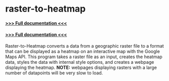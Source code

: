 # raster-to-heatmap

#### [>>> Full documentation <<<](https://konradhafen.github.io/raster-to-heatmap/)

#### [>>> Full documentation <<<](https://konradhafen.github.io/raster-to-heatmap/)

Raster-to-Heatmap converts a data from a geographic raster file to a format that can be
displayed as a heatmap on an interactive map with the Google Maps API. This program takes
a raster file as an input, creates the heatmap data, styles the data with internal style
options, and creates a webpage displaying the heatmap. **NOTE:** webpages displaying rasters
with a large number of datapoints will be very slow to load.
